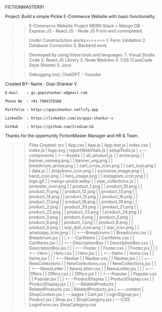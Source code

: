 FICTIONMASTER91

Project: Build a simple Pickle E-Commerce Website with basic functionality.

<!--+++++++++++++++++++++++++++++++++++++++++++++++++++++++++++++++++++++++++++++++++++++++++++++++++++++++++++++++++++++++++-->

>>E-Commerce Website Project
>>MERN Stack = Mango DB - Express.JS - React.JS - Node.JS
>>Front-end commpleted.

<!--+++++++++++++++++++++++++++++++++++++++++++++++++++++++++++++++++++++++++++++++++++++++++++++++++++++++++++++++++++++++++-->

>>Under Constractution works>>>>>>>
      1. Form Validation
      2. Database Connection
      3. Backend work

<!--+++++++++++++++++++++++++++++++++++++++++++++++++++++++++++++++++++++++++++++++++++++++++++++++++++++++++++++++++++++++++-->

>> Developed by using these tools and languages.
	1. Visual Studio Code
	2. React.JS Librery 
	3. Node Modules
	4. CSS (CaseCade Style Sheets)
	5. Json

<!--+++++++++++++++++++++++++++++++++++++++++++++++++++++++++++++++++++++++++++++++++++++++++++++++++++++++++++++++++++++++++-->
	
>> Debugging tool;
	ChatGPT - Youtube
 
<!--+++++++++++++++++++++++++++++++++++++++++++++++++++++++++++++++++++++++++++++++++++++++++++++++++++++++++++++++++++++++++-->

Created BY- 
	Name	  : Gopi Shankar V
 
	E-mail	  : gs.gopishankar.v@gmail.com
 
	Phone No  : +91 7904378166
 
	Portfolio : https://gopishankar.netlify.app
 
	LinkedIn  : https://linkedin.com/in/gopi-shankar-v
 
	GitHub    : https://github.com/Irudium-GS

<!--+++++++++++++++++++++++++++++++++++++++++++++++++++++++++++++++++++++++++++++++++++++++++++++++++++++++++++++++++++++++++-->

Thanks for the oppertunity FictionMaster Manager and HR & Team.

<!--+++++++++++++++++++++++++++++++++++++++++++++++++++++++++++++++++++++++++++++++++++++++++++++++++++++++++++++++++++++++++-->

>> Files Created:
src
|   App.css
|   App.js
|   App.test.js
|   index.css
|   index.js
|   logo.svg
|   reportWebVitals.js
|   setupTests.js
|
+---components
|   +---Assets
|   |       all_product.js
|   |       arrow.png
|   |       banner_nonveg.png
|   |       banner_veg.png
|   |       breadcrum_arrow.png
|   |       cart_cross_icon.png
|   |       cart_icon.png
|   |       data.js
|   |       dropdown_icon.png
|   |       exclusive_image.png
|   |       hand_icon.png
|   |       hero_image.png
|   |       instagram_icon.png
|   |       logo.gif
|   |       mango-pickle.webp
|   |       new_collections.js
|   |       pintester_icon.png
|   |       product_1.png
|   |       product_10.png
|   |       product_11.png
|   |       product_12.png
|   |       product_13.png
|   |       product_14.png
|   |       product_15.png
|   |       product_16.png
|   |       product_17.png
|   |       product_18.png
|   |       product_19.png
|   |       product_2.png
|   |       product_20.png
|   |       product_21.png
|   |       product_22.png
|   |       product_23.png
|   |       product_24.png
|   |       product_3.png
|   |       product_4.png
|   |       product_5.png
|   |       product_6.png
|   |       product_7.png
|   |       product_8.png
|   |       product_9.png
|   |       star_dull_icon.png
|   |       star_icon.png
|   |       whatsapp_icon.png
|   |
|   +---Breadcrums
|   |       Breadcrum.css
|   |       Breadcrum.jsx
|   |
|   +---CartItems
|   |       CartItems.css
|   |       CartItems.jsx
|   |
|   +---DescriptionBox
|   |       DescriptionBox.css
|   |       DescriptionBox.jsx
|   |
|   +---Footer
|   |       Footer.css
|   |       Footer.jsx
|   |
|   +---Hero
|   |       Hero.css
|   |       Hero.jsx
|   |
|   +---Items
|   |       Items.css
|   |       Items.jsx
|   |
|   +---Navbar
|   |       Navbar.css
|   |       Navbar.jsx
|   |
|   +---NewCollections
|   |       NewCollections.css
|   |       NewCollections.jsx
|   |
|   +---NewsLetter
|   |       NewsLetter.css
|   |       NewsLetter.jsx
|   |
|   +---Offers
|   |       Offers.css
|   |       Offers.jsx
|   |
|   +---Popular
|   |       Popular.css
|   |       Popular.jsx
|   |
|   +---ProductDisplay
|   |       ProductDisplay.css
|   |       ProductDisplay.jsx
|   |
|   \---RelatedProducts
|           RelatedProducts.css
|           RelatedProducts.jsx
|
+---context
|       ShopContext.jsx
|
\---pages
    |   Cart.jsx
    |   LoginSignup.jsx
    |   Product.jsx
    |   Shop.jsx
    |   ShopCategory.jsx
    |
    \---CSS
            LoginForm.css
            ShopCategory.css
